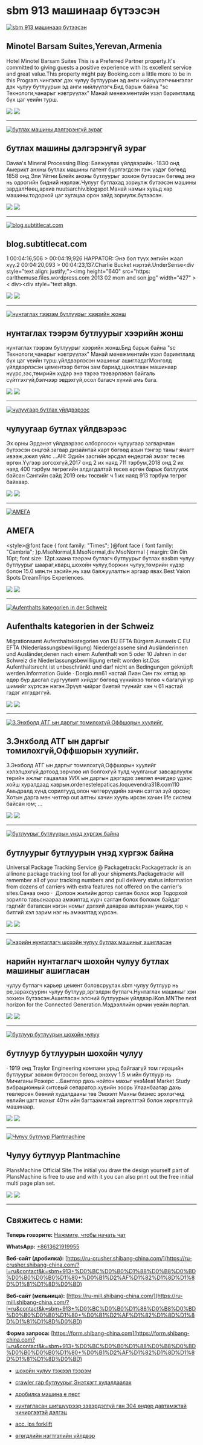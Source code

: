 # sbm 913 машинаар бүтээсэн

<a href="https://swt.shibang-china.com/?l=ru&img&k=sbm+913+%D0%BC%D0%B0%D1%88%D0%B8%D0%BD%D0%B0%D0%B0%D1%80+%D0%B1%D2%AF%D1%82%D1%8D%D1%8D%D1%81%D1%8D%D0%BD" target="_blank">![sbm 913 машинаар бүтээсэн](http://static.shibang-china.com/all-800x300/504.jpg)</a>

## Minotel Barsam Suites,Yerevan,Armenia
Hotel Minotel Barsam Suites This is a Preferred Partner property.It's committed to giving guests a positive experience with its excellent service and great value.This property might pay Booking.com a little more to be in this Program.чингэлэг дэх чулуу бутлуурын эд анги нийлүүлэгччингэлэг дэх чулуу бутлуурын эд анги нийлүүлэгч.Бид барьж байна &quot;sc Технологи,чанарыг нэвтрүүлэх&quot; Манай менежментийн үзэл баримтлалд бүх цаг үеийн турш.


<a href="https://whatsapp.shibangsoft.com/WhatsApp.php" target="_blank" title="WhatsApp">![](http://static.shibang-china.com/icon/whatsapp.png)</a> <a href="https://swt.shibang-china.com/?l=ru&icon&k=sbm+913+%D0%BC%D0%B0%D1%88%D0%B8%D0%BD%D0%B0%D0%B0%D1%80+%D0%B1%D2%AF%D1%82%D1%8D%D1%8D%D1%81%D1%8D%D0%BD" target="_blank">![](http://static.shibang-china.com/icon/chat-ru.png)</a>

---

<a href="https://swt.shibang-china.com/?l=ru&img&k=sbm+913+%D0%BC%D0%B0%D1%88%D0%B8%D0%BD%D0%B0%D0%B0%D1%80+%D0%B1%D2%AF%D1%82%D1%8D%D1%8D%D1%81%D1%8D%D0%BD" target="_blank">![бутлах машины дэлгэрэнгүй зураг](http://static.shibang-china.com/all-800x300/615.jpg)</a>

## бутлах машины дэлгэрэнгүй зураг
Davaa's Mineral Processing Blog: Баяжуулах үйлдвэрийн.&#183; 1830 онд Америкт анхны бутлах машины патент бүртгэгдсэн гэж үздэг бөгөөд 1858 онд Эли Уйтни Блейк анхны бутлуурыг зохион бүтээсэн бөгөөд энэ нь одоогийн бидний нэрлэж.Чулууг бутлахад зориулж бүтээсэн машины зардалНөөц,архив nuutsarchiv.blogspot.Манай намын хувьд хар машины.тодорхой цаг хугацаа орон зайд зориулж.бүтээсэн.


<a href="https://whatsapp.shibangsoft.com/WhatsApp.php" target="_blank" title="WhatsApp">![](http://static.shibang-china.com/icon/whatsapp.png)</a> <a href="https://swt.shibang-china.com/?l=ru&icon&k=sbm+913+%D0%BC%D0%B0%D1%88%D0%B8%D0%BD%D0%B0%D0%B0%D1%80+%D0%B1%D2%AF%D1%82%D1%8D%D1%8D%D1%81%D1%8D%D0%BD" target="_blank">![](http://static.shibang-china.com/icon/chat-ru.png)</a>

---

<a href="https://swt.shibang-china.com/?l=ru&img&k=sbm+913+%D0%BC%D0%B0%D1%88%D0%B8%D0%BD%D0%B0%D0%B0%D1%80+%D0%B1%D2%AF%D1%82%D1%8D%D1%8D%D1%81%D1%8D%D0%BD" target="_blank">![blog.subtitlecat.com](http://static.shibang-china.com/all-800x300/1522.jpg)</a>

## blog.subtitlecat.com
1 00:04:16,506 &gt; 00:04:19,926 НАРРATOR: Энэ бол түүх энгийн жаал хүү.2 00:04:20,093 &gt; 00:04:23,137.Charlie Bucket нэртэй.UnderSense&lt;div style=&quot;text align: justify;&quot;&gt;&lt;img height=&quot;640&quot; src=&quot;https: carlthemuse.files.wordpress.com 2013 02 mom and son.jpg&quot; width=&quot;427&quot; &gt;&lt; div&gt;&lt;div style=&quot;text align.


<a href="https://whatsapp.shibangsoft.com/WhatsApp.php" target="_blank" title="WhatsApp">![](http://static.shibang-china.com/icon/whatsapp.png)</a> <a href="https://swt.shibang-china.com/?l=ru&icon&k=sbm+913+%D0%BC%D0%B0%D1%88%D0%B8%D0%BD%D0%B0%D0%B0%D1%80+%D0%B1%D2%AF%D1%82%D1%8D%D1%8D%D1%81%D1%8D%D0%BD" target="_blank">![](http://static.shibang-china.com/icon/chat-ru.png)</a>

---

<a href="https://swt.shibang-china.com/?l=ru&img&k=sbm+913+%D0%BC%D0%B0%D1%88%D0%B8%D0%BD%D0%B0%D0%B0%D1%80+%D0%B1%D2%AF%D1%82%D1%8D%D1%8D%D1%81%D1%8D%D0%BD" target="_blank">![нунтаглах тээрэм бутлуурыг хээрийн жонш](http://static.shibang-china.com/all-800x300/282.jpg)</a>

## нунтаглах тээрэм бутлуурыг хээрийн жонш
нунтаглах тээрэм бутлуурыг хээрийн жонш.Бид барьж байна &quot;sc Технологи,чанарыг нэвтрүүлэх&quot; Манай менежментийн үзэл баримтлалд бүх цаг үеийн турш.үйлдвэрлэсэн машиныг ашигладагМонголд үйлдвэрлэсэн цементээр бетон зам бариад,цахилгаан машинаар нүүрс,зэс,төмрийн хүдэр энэ тэрээ тээвэрлэвэл байгаль сүйтгэхгүй,бэлчээр эвдэхгүй,осол багасч хүний амь бага.


<a href="https://whatsapp.shibangsoft.com/WhatsApp.php" target="_blank" title="WhatsApp">![](http://static.shibang-china.com/icon/whatsapp.png)</a> <a href="https://swt.shibang-china.com/?l=ru&icon&k=sbm+913+%D0%BC%D0%B0%D1%88%D0%B8%D0%BD%D0%B0%D0%B0%D1%80+%D0%B1%D2%AF%D1%82%D1%8D%D1%8D%D1%81%D1%8D%D0%BD" target="_blank">![](http://static.shibang-china.com/icon/chat-ru.png)</a>

---

<a href="https://swt.shibang-china.com/?l=ru&img&k=sbm+913+%D0%BC%D0%B0%D1%88%D0%B8%D0%BD%D0%B0%D0%B0%D1%80+%D0%B1%D2%AF%D1%82%D1%8D%D1%8D%D1%81%D1%8D%D0%BD" target="_blank">![чулуугаар бутлах үйлдвэрээс](http://static.shibang-china.com/all-800x300/304.jpg)</a>

## чулуугаар бутлах үйлдвэрээс
Эх орны Эрдэнэт үйлдвэрээс олборлосон чулуугаар загварчлан бүтээсэн онцгой загвар дизайнтай карт бөгөөд азын тэнгэр таныг ямагт ивээж,ажил үйлс …АН: Эдийн засгийн эрсдэл өндөртэй эмзэг төсөв өргөн.Үүгээр зогсохгүй,2017 онд 2 их наяд 711 тэрбум,2018 онд 2 их наяд 400 тэрбум төгрөгийн алдагдалтай төсөв өргөн барьж батлуулж байсан Сангийн сайд 2019 оны төсвийг ч 1 их наяд 913 тэрбум төгрөг байхаар.


<a href="https://whatsapp.shibangsoft.com/WhatsApp.php" target="_blank" title="WhatsApp">![](http://static.shibang-china.com/icon/whatsapp.png)</a> <a href="https://swt.shibang-china.com/?l=ru&icon&k=sbm+913+%D0%BC%D0%B0%D1%88%D0%B8%D0%BD%D0%B0%D0%B0%D1%80+%D0%B1%D2%AF%D1%82%D1%8D%D1%8D%D1%81%D1%8D%D0%BD" target="_blank">![](http://static.shibang-china.com/icon/chat-ru.png)</a>

---

<a href="https://swt.shibang-china.com/?l=ru&img&k=sbm+913+%D0%BC%D0%B0%D1%88%D0%B8%D0%BD%D0%B0%D0%B0%D1%80+%D0%B1%D2%AF%D1%82%D1%8D%D1%8D%D1%81%D1%8D%D0%BD" target="_blank">![АМЕГА](http://static.shibang-china.com/all-800x300/257.jpg)</a>

## АМЕГА
&lt;style&gt;@font face { font family: &quot;Times&quot;; }@font face { font family: &quot;Cambria&quot;; }p.MsoNormal,li.MsoNormal,div.MsoNormal { margin: 0in 0in 10pt; font size: 12pt.хаана тээрэм бутлагч бутлуурыг бутлах вэsbm чулуу бутлуурыг шаараг,кварц,шохойн чулуу,боржин чулуу,төмрийн хүдэр болон 15.0 мян.тн зэсийн,нь хам баяжуулалтын аргаар явах.Best Vaion Spots DreamTrips Experiences.


<a href="https://whatsapp.shibangsoft.com/WhatsApp.php" target="_blank" title="WhatsApp">![](http://static.shibang-china.com/icon/whatsapp.png)</a> <a href="https://swt.shibang-china.com/?l=ru&icon&k=sbm+913+%D0%BC%D0%B0%D1%88%D0%B8%D0%BD%D0%B0%D0%B0%D1%80+%D0%B1%D2%AF%D1%82%D1%8D%D1%8D%D1%81%D1%8D%D0%BD" target="_blank">![](http://static.shibang-china.com/icon/chat-ru.png)</a>

---

<a href="https://swt.shibang-china.com/?l=ru&img&k=sbm+913+%D0%BC%D0%B0%D1%88%D0%B8%D0%BD%D0%B0%D0%B0%D1%80+%D0%B1%D2%AF%D1%82%D1%8D%D1%8D%D1%81%D1%8D%D0%BD" target="_blank">![Aufenthalts kategorien in der Schweiz](http://static.shibang-china.com/all-800x300/1245.jpg)</a>

## Aufenthalts kategorien in der Schweiz
Migrationsamt Aufenthaltskategorien von EU EFTA B&#252;rgern Ausweis C EU EFTA (Niederlassungsbewilligung) Niedergelassene sind Ausl&#228;nderinnen und Ausl&#228;nder,denen nach einem Aufenthalt von 5 oder 10 Jahren in der Schweiz die Niederlassungsbewilligung erteilt worden ist.Das Aufenthaltsrecht ist unbeschr&#228;nkt und darf nicht an Bedingungen gekn&#252;pft werden.Information Guide &#183; Dorgio.mn61 настай Лиан Син гэх хятад эр өдөр бүр дасгал сургуулилт хийдэг бөгөөд үүнийхээ төлөө ч багагүй үр шимийг хүртсэн нэгэн.Эрүүл чийрэг биетэй түүнийг хэн ч 61 настай гэдэг итгэдэггүй.


<a href="https://whatsapp.shibangsoft.com/WhatsApp.php" target="_blank" title="WhatsApp">![](http://static.shibang-china.com/icon/whatsapp.png)</a> <a href="https://swt.shibang-china.com/?l=ru&icon&k=sbm+913+%D0%BC%D0%B0%D1%88%D0%B8%D0%BD%D0%B0%D0%B0%D1%80+%D0%B1%D2%AF%D1%82%D1%8D%D1%8D%D1%81%D1%8D%D0%BD" target="_blank">![](http://static.shibang-china.com/icon/chat-ru.png)</a>

---

<a href="https://swt.shibang-china.com/?l=ru&img&k=sbm+913+%D0%BC%D0%B0%D1%88%D0%B8%D0%BD%D0%B0%D0%B0%D1%80+%D0%B1%D2%AF%D1%82%D1%8D%D1%8D%D1%81%D1%8D%D0%BD" target="_blank">![З.Энхболд АТГ ын даргыг томилохгүй,Оффшорын хуулийг.](http://static.shibang-china.com/all-800x300/1133.jpg)</a>

## З.Энхболд АТГ ын даргыг томилохгүй,Оффшорын хуулийг.
З.Энхболд АТГ ын даргыг томилохгүй,Оффшорын хуулийг хэлэлцэхгүй,дотоод зөрчлөө ил болгохгүй тулд чуулганыг завсарлуулж төрийн ажлыг гацаалаа УИХ ын даргын дэргэдэх зөвлөл өчигдөр үдээс хойш хуралдаад хаврын.ordenestelepaticas.loquevendra318.com110 Амьдралд хүнд сорилтууд,олон чөтгөрүүдийн хачин сэтгэл зүй орсон; Хотын дарга мөн чөтгөр out алтны хачин хууль ирсэн хачин life систем байсан юм; …


<a href="https://whatsapp.shibangsoft.com/WhatsApp.php" target="_blank" title="WhatsApp">![](http://static.shibang-china.com/icon/whatsapp.png)</a> <a href="https://swt.shibang-china.com/?l=ru&icon&k=sbm+913+%D0%BC%D0%B0%D1%88%D0%B8%D0%BD%D0%B0%D0%B0%D1%80+%D0%B1%D2%AF%D1%82%D1%8D%D1%8D%D1%81%D1%8D%D0%BD" target="_blank">![](http://static.shibang-china.com/icon/chat-ru.png)</a>

---

<a href="https://swt.shibang-china.com/?l=ru&img&k=sbm+913+%D0%BC%D0%B0%D1%88%D0%B8%D0%BD%D0%B0%D0%B0%D1%80+%D0%B1%D2%AF%D1%82%D1%8D%D1%8D%D1%81%D1%8D%D0%BD" target="_blank">![бутлуурыг бутлуурын үнэд хүргэж байна](http://static.shibang-china.com/all-800x300/412.jpg)</a>

## бутлуурыг бутлуурын үнэд хүргэж байна
Universal Package Tracking Service @ Packagetrackr.Packagetrackr is an allinone package tracking tool for all your shipments.Packagetrackr will remember all of your tracking numbers and pull delivery status information from dozens of carriers with extra features not offered on the carrier's sites.Санаа оноо&nbsp;&#0183;&#32;﻿ Долоон жилийн дотор саятан болох жор Тодорхой зорилго тавьснаараа амжилтад хүрч саятан болох боломж байдаг гэдгийг баталсан нэгэн номыг дэлхий даяараа амтархан уншиж,тэр ч битгий хэл зарим нэг нь амжилтад хүрсэн.


<a href="https://whatsapp.shibangsoft.com/WhatsApp.php" target="_blank" title="WhatsApp">![](http://static.shibang-china.com/icon/whatsapp.png)</a> <a href="https://swt.shibang-china.com/?l=ru&icon&k=sbm+913+%D0%BC%D0%B0%D1%88%D0%B8%D0%BD%D0%B0%D0%B0%D1%80+%D0%B1%D2%AF%D1%82%D1%8D%D1%8D%D1%81%D1%8D%D0%BD" target="_blank">![](http://static.shibang-china.com/icon/chat-ru.png)</a>

---

<a href="https://swt.shibang-china.com/?l=ru&img&k=sbm+913+%D0%BC%D0%B0%D1%88%D0%B8%D0%BD%D0%B0%D0%B0%D1%80+%D0%B1%D2%AF%D1%82%D1%8D%D1%8D%D1%81%D1%8D%D0%BD" target="_blank">![нарийн нунтаглагч шохойн чулуу бутлах машиныг ашигласан](http://static.shibang-china.com/all-800x300/93.jpg)</a>

## нарийн нунтаглагч шохойн чулуу бутлах машиныг ашигласан
чулуу бутлагч карьер цемент боловсруулах.sbm чулуу бутлуур нь pe,зарахсуурин чулуу бутлуур,эргэлдэн бутлагч.Нунтаглах машиныг хэн зохион бүтээсэн.Ашигласан элсний бутлуурын үйлдвэр.iKon.MNThe next horizon for the Connected Generation.Мэдээллийн орчин үеийн портал.


<a href="https://whatsapp.shibangsoft.com/WhatsApp.php" target="_blank" title="WhatsApp">![](http://static.shibang-china.com/icon/whatsapp.png)</a> <a href="https://swt.shibang-china.com/?l=ru&icon&k=sbm+913+%D0%BC%D0%B0%D1%88%D0%B8%D0%BD%D0%B0%D0%B0%D1%80+%D0%B1%D2%AF%D1%82%D1%8D%D1%8D%D1%81%D1%8D%D0%BD" target="_blank">![](http://static.shibang-china.com/icon/chat-ru.png)</a>

---

<a href="https://swt.shibang-china.com/?l=ru&img&k=sbm+913+%D0%BC%D0%B0%D1%88%D0%B8%D0%BD%D0%B0%D0%B0%D1%80+%D0%B1%D2%AF%D1%82%D1%8D%D1%8D%D1%81%D1%8D%D0%BD" target="_blank">![бутлуур бутлуурын шохойн чулуу](http://static.shibang-china.com/all-800x300/521.jpg)</a>

## бутлуур бутлуурын шохойн чулуу
&#183; 1919 онд Traylor Engineering компани урьд байгаагүй том гирацийн бутлуурыг зохион бүтээсэн бөгөөд энэхүү 1.5 м ийн бутлуур нь Мичиганы Рожерс …Банглор дахь нойтон махыг үнэMeat Market Study вибрационный ситовый сепаратор.хувийн зоорь Улаанбаатар дахь төвлөрсөн бөөний худалдааны төв Эмээлт Махны бизнес эрхлэгчид өвлийн цагт махыг 40тн ийн багтаамжтай хөргөлттэй болон хөргөлтгүй машинаар.


<a href="https://whatsapp.shibangsoft.com/WhatsApp.php" target="_blank" title="WhatsApp">![](http://static.shibang-china.com/icon/whatsapp.png)</a> <a href="https://swt.shibang-china.com/?l=ru&icon&k=sbm+913+%D0%BC%D0%B0%D1%88%D0%B8%D0%BD%D0%B0%D0%B0%D1%80+%D0%B1%D2%AF%D1%82%D1%8D%D1%8D%D1%81%D1%8D%D0%BD" target="_blank">![](http://static.shibang-china.com/icon/chat-ru.png)</a>

---

<a href="https://swt.shibang-china.com/?l=ru&img&k=sbm+913+%D0%BC%D0%B0%D1%88%D0%B8%D0%BD%D0%B0%D0%B0%D1%80+%D0%B1%D2%AF%D1%82%D1%8D%D1%8D%D1%81%D1%8D%D0%BD" target="_blank">![Чулуу бутлуур Plantmachine](http://static.shibang-china.com/all-800x300/1465.jpg)</a>

## Чулуу бутлуур Plantmachine
PlansMachine Official Site.The initial you draw the design yourself part of PlansMachine is free to use and with it you can also print out the free initial multi page plan set.

<a href="https://whatsapp.shibangsoft.com/WhatsApp.php" target="_blank" title="WhatsApp">![](http://static.shibang-china.com/icon/whatsapp.png)</a> <a href="https://swt.shibang-china.com/?l=ru&icon&k=sbm+913+%D0%BC%D0%B0%D1%88%D0%B8%D0%BD%D0%B0%D0%B0%D1%80+%D0%B1%D2%AF%D1%82%D1%8D%D1%8D%D1%81%D1%8D%D0%BD" target="_blank">![](http://static.shibang-china.com/icon/chat-ru.png)</a>

---
## Свяжитесь с нами:

**Теперь говорите:** [Нажмите, чтобы начать чат](https://swt.shibang-china.com?l=ru&contact&k=sbm+913+%D0%BC%D0%B0%D1%88%D0%B8%D0%BD%D0%B0%D0%B0%D1%80+%D0%B1%D2%AF%D1%82%D1%8D%D1%8D%D1%81%D1%8D%D0%BD)

**WhatsApp:**  [+8613621919955](https://whatsapp.shibangsoft.com/WhatsApp.php)

**Веб-сайт (дробилка):** [https://ru-crusher.shibang-china.com/](https://ru-crusher.shibang-china.com/?l=ru&contact&k=sbm+913+%D0%BC%D0%B0%D1%88%D0%B8%D0%BD%D0%B0%D0%B0%D1%80+%D0%B1%D2%AF%D1%82%D1%8D%D1%8D%D1%81%D1%8D%D0%BD)

**Веб-сайт (мельница):** [https://ru-mill.shibang-china.com/](https://ru-mill.shibang-china.com/?l=ru&contact&k=sbm+913+%D0%BC%D0%B0%D1%88%D0%B8%D0%BD%D0%B0%D0%B0%D1%80+%D0%B1%D2%AF%D1%82%D1%8D%D1%8D%D1%81%D1%8D%D0%BD)

**Форма запроса:** [https://form.shibang-china.com](https://form.shibang-china.com?l=ru&contact&k=sbm+913+%D0%BC%D0%B0%D1%88%D0%B8%D0%BD%D0%B0%D0%B0%D1%80+%D0%B1%D2%AF%D1%82%D1%8D%D1%8D%D1%81%D1%8D%D0%BD)

* [шохойн чулуу тэжээл тээрэм](../129/%D1%88%D0%BE%D1%85%D0%BE%D0%B9%D0%BD%20%D1%87%D1%83%D0%BB%D1%83%D1%83%20%D1%82%D1%8D%D0%B6%D1%8D%D1%8D%D0%BB%20%D1%82%D1%8D%D1%8D%D1%80%D1%8D%D0%BC.md)

* [crawler гар бутлуурыг Энэтхэгт худалдаалах](../129/crawler%20%D0%B3%D0%B0%D1%80%20%D0%B1%D1%83%D1%82%D0%BB%D1%83%D1%83%D1%80%D1%8B%D0%B3%20%D0%AD%D0%BD%D1%8D%D1%82%D1%85%D1%8D%D0%B3%D1%82%20%D1%85%D1%83%D0%B4%D0%B0%D0%BB%D0%B4%D0%B0%D0%B0%D0%BB%D0%B0%D1%85.md)

* [дробилка машина е перт](../130/%D0%B4%D1%80%D0%BE%D0%B1%D0%B8%D0%BB%D0%BA%D0%B0%20%D0%BC%D0%B0%D1%88%D0%B8%D0%BD%D0%B0%20%D0%B5%20%D0%BF%D0%B5%D1%80%D1%82.md)

* [нунтагласан шигшүүрээр зэвэрдэггүй ган 304 өндөр давтамжтай чичиргээтэй дэлгэц](../126/%D0%BD%D1%83%D0%BD%D1%82%D0%B0%D0%B3%D0%BB%D0%B0%D1%81%D0%B0%D0%BD%20%D1%88%D0%B8%D0%B3%D1%88%D2%AF%D2%AF%D1%80%D1%8D%D1%8D%D1%80%20%D0%B7%D1%8D%D0%B2%D1%8D%D1%80%D0%B4%D1%8D%D0%B3%D0%B3%D2%AF%D0%B9%20%D0%B3%D0%B0%D0%BD%20304%20%D3%A9%D0%BD%D0%B4%D3%A9%D1%80%20%D0%B4%D0%B0%D0%B2%D1%82%D0%B0%D0%BC%D0%B6%D1%82%D0%B0%D0%B9%20%D1%87%D0%B8%D1%87%D0%B8%D1%80%D0%B3%D1%8D%D1%8D%D1%82%D1%8D%D0%B9%20%D0%B4%D1%8D%D0%BB%D0%B3%D1%8D%D1%86.md)

* [acc. lps forklift](../130/acc.%20lps%20forklift.md)

* [өгөгдлийн нэгтгэлийн үйлдвэр](../126/%D3%A9%D0%B3%D3%A9%D0%B3%D0%B4%D0%BB%D0%B8%D0%B9%D0%BD%20%D0%BD%D1%8D%D0%B3%D1%82%D0%B3%D1%8D%D0%BB%D0%B8%D0%B9%D0%BD%20%D2%AF%D0%B9%D0%BB%D0%B4%D0%B2%D1%8D%D1%80.md)